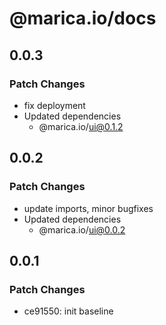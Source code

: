 # @marica.io/docs

## 0.0.3

### Patch Changes

- fix deployment
- Updated dependencies
  - @marica.io/ui@0.1.2

## 0.0.2

### Patch Changes

- update imports, minor bugfixes
- Updated dependencies
  - @marica.io/ui@0.0.2

## 0.0.1

### Patch Changes

- ce91550: init baseline

